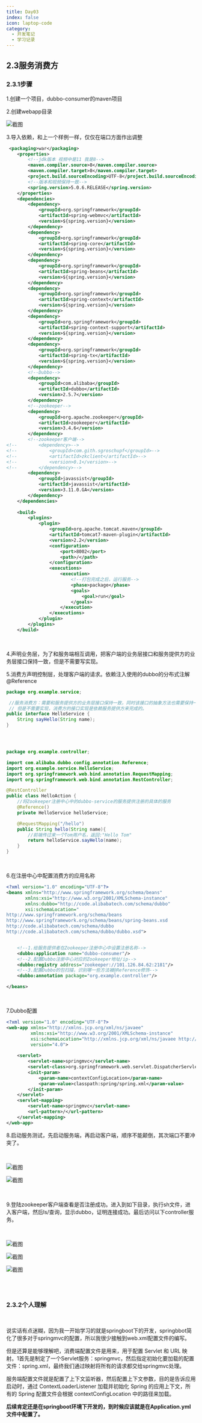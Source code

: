 ```yaml
---
title: Day03
index: false
icon: laptop-code
category:
  - 开发笔记
  - 学习记录
---
```




## 2.3服务消费方

### 2.3.1步骤

1.创建一个项目，dubbo-consumer的maven项目

2.创建webapp目录

![截图](5671d6cc32ad1e55ea58b19705f24b77.png)

3.导入依赖，和上一个样例一样，仅仅在端口方面作出调整

```xml
 <packaging>war</packaging>
    <properties>
        <!--jdk版本 视频中是11 我是8-->
        <maven.compiler.source>8</maven.compiler.source>
        <maven.compiler.target>8</maven.compiler.target>
        <project.build.sourceEncoding>UTF-8</project.build.sourceEncoding>
        <!--版本和视频保持一致-->
        <spring.version>5.0.6.RELEASE</spring.version>
    </properties>
    <dependencies>
        <dependency>
            <groupId>org.springframework</groupId>
            <artifactId>spring-webmvc</artifactId>
            <version>${spring.version}</version>
        </dependency>
        <dependency>
            <groupId>org.springframework</groupId>
            <artifactId>spring-core</artifactId>
            <version>${spring.version}</version>
        </dependency>
        <dependency>
            <groupId>org.springframework</groupId>
            <artifactId>spring-beans</artifactId>
            <version>${spring.version}</version>
        </dependency>
        <dependency>
            <groupId>org.springframework</groupId>
            <artifactId>spring-context</artifactId>
            <version>${spring.version}</version>
        </dependency>
        <dependency>
            <groupId>org.springframework</groupId>
            <artifactId>spring-context-support</artifactId>
            <version>${spring.version}</version>
        </dependency>
        <dependency>
            <groupId>org.springframework</groupId>
            <artifactId>spring-tx</artifactId>
            <version>${spring.version}</version>
        </dependency>
        <!--Dubbo-->
        <dependency>
            <groupId>com.alibaba</groupId>
            <artifactId>dubbo</artifactId>
            <version>2.5.7</version>
        </dependency>
        <!--zookeeper-->
        <dependency>
            <groupId>org.apache.zookeeper</groupId>
            <artifactId>zookeeper</artifactId>
            <version>3.4.6</version>
        </dependency>
        <!--zookeeper客户端-->
<!--        <dependency>-->
<!--            <groupId>com.gith.sgroschupf</groupId>-->
<!--            <artifactId>zkclient</artifactId>-->
<!--            <version>0.1</version>-->
<!--        </dependency>-->
        <dependency>
            <groupId>javassist</groupId>
            <artifactId>javassist</artifactId>
            <version>3.11.0.GA</version>
        </dependency>
    </dependencies>
    
    <build>
        <plugins>
            <plugin>
                <groupId>org.apache.tomcat.maven</groupId>
                <artifactId>tomcat7-maven-plugin</artifactId>
                <version>2.2</version>
                <configuration>
                    <port>8002</port>
                    <path>/</path>
                </configuration>
                <executions>
                    <execution>
                        <!--打包完成之后，运行服务-->
                        <phase>package</phase>
                        <goals>
                            <goal>run</goal>
                        </goals>
                    </execution>
                </executions>
            </plugin>
        </plugins>
    </build>
```

<br/>

4.声明业务层，为了和服务端相互调用，把客户端的业务层接口和服务提供方的业务层接口保持一致，但是不需要写实现。

5.消费方声明控制层，处理客户端的请求。依赖注入使用的dubbo的分布式注解@Reference

```java
package org.example.service;

 //服务消费方：需要和服务提供方的业务层接口保持一致，同时该接口的抽象方法也需要保持一致。
 // 但是不需要实现，消费方的接口实现是依赖服务提供方来完成的。
public interface HelloService {
    String sayHello(String name);
}




package org.example.controller;

import com.alibaba.dubbo.config.annotation.Reference;
import org.example.service.HelloService;
import org.springframework.web.bind.annotation.RequestMapping;
import org.springframework.web.bind.annotation.RestController;

@RestController
public class HelloAction {
    //将Zookeeper注册中心中的dubbo-service的服务提供注册的具体的服务
    @Reference()
    private HelloService helloService;

    @RequestMapping("/hello")
    public String hello(String name){
        //前端传过来一个Tom用户名，返回:"Hello Tom"
        return helloService.sayHello(name);
    }
}

```

<br/>

6.在注册中心中配置消费方的应用名称

```xml
<?xml version="1.0" encoding="UTF-8"?>
<beans xmlns="http://www.springframework.org/schema/beans"
       xmlns:xsi="http://www.w3.org/2001/XMLSchema-instance"
       xmlns:dubbo="http://code.alibabatech.com/schema/dubbo"
       xsi:schemaLocation="
http://www.springframework.org/schema/beans
http://www.springframework.org/schema/beans/spring-beans.xsd
http://code.alibabatech.com/schema/dubbo
http://code.alibabatech.com/schema/dubbo/dubbo.xsd">


    <!--1.给服务提供者在Zookeeper注册中心中设置注册名称-->
    <dubbo:application name="dubbo-consumer"/>
    <!--2.配置Dubbo注册中心对应的Zookeeper地址/ip-->
    <dubbo:registry address="zookeeper://101.126.84.62:2181"/>
    <!--3.配置Dubbo的包扫描，识别哪一些方法被@Reference修饰-->
    <dubbo:annotation package="org.example.controller"/>

</beans>

```

<br/>

7.Dubbo配置

```xml
<?xml version="1.0" encoding="UTF-8"?>
<web-app xmlns="http://xmlns.jcp.org/xml/ns/javaee"
         xmlns:xsi="http://www.w3.org/2001/XMLSchema-instance"
         xsi:schemaLocation="http://xmlns.jcp.org/xml/ns/javaee http://xmlns.jcp.org/xml/ns/javaee/web-app_4_0.xsd"
         version="4.0">
    
    <servlet>
        <servlet-name>springmvc</servlet-name>
        <servlet-class>org.springframework.web.servlet.DispatcherServlet</servlet-class>
        <init-param>
            <param-name>contextConfigLocation</param-name>
            <param-value>classpath:spring/spring.xml</param-value>
        </init-param>
    </servlet>
    <servlet-mapping>
        <servlet-name>springmvc</servlet-name>
        <url-pattern>/</url-pattern>
    </servlet-mapping>
</web-app>
```

8.启动服务测试，先启动服务端，再启动客户端，顺序不能颠倒，其次端口不要冲突了。

<br/>

![截图](44ff677e77cddc3faf7d0d7f776c2572.png)

![截图](5dcc9b1a040585ca0f40d1801dfc7495.png)

<br/>

9.登陆zookeeper客户端查看是否注册成功。进入到如下目录，执行sh文件，进入客户端，然后ls/查询，显示dubbo，证明连接成功。最后访问以下controller服务。

<br/>

![截图](fad16f97591ebb9a5b39e281a9de4463.png)

![截图](218e80f34928a0afc18d3336a0a857df.png)

![截图](b20aa011393e7a7ab4a72374c0057bbc.png)

<br/>

<br/>

### 2.3.2个人理解

<br/>

说实话有点迷糊，因为我一开始学习的就是springboot下的开发，springbbot简化了很多对于springmvc的配置，所以我很少接触到web.xml配置文件的编写。

但是还算是能够理解吧，消费端配置文件是用来，用于配置 Servlet 和 URL 映射。1首先是制定了一个Servlet服务：springmvc，然后指定初始化要加载的配置文件：spring.xml，最终我们通过映射将所有的请求都交给springmvc处理。

服务端配置文件就是配置了上下文监听器，然后配置上下文参数，目的是告诉应用启动时，通过 ContextLoaderListener 加载并初始化 Spring 的应用上下文，所有的 Spring 配置文件会根据 contextConfigLocation 中的路径来加载。

**后续肯定还是在springboot环境下开发的，到时候应该就是在Application.yml文件中配置了。**